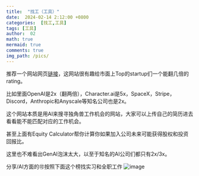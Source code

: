```yaml
---
title:  "找工（工具）"
date:  2024-02-14 2:12:00 +0800
categories:  [找工,工具] 
tags: [工具]     
author:  02                    
math: true
mermaid: true
comments: true
img_path: /pics/
---
```

推荐一个网站网页[链接](https://www.joinprospect.com/?continueFlag=9ed4073da645ed76363a9dbef9444428)，这网站很有趣给市面上Top的startup们一个能翻几倍的rating。

比如里面OpenAI是2x（翻两倍），Character.ai是5x，SpaceX，Stripe，Discord，Anthropic和Anyscale等知名公司也是2x。

这个网站本质是用AI来搜寻独角兽工作机会的网站，大家可以上传自己的简历进去看看能不能匹配对应的工作机会。

甚至上面有Equity Calculator帮你计算你如果加入公司未来可能获得股权和投资回报比。

这里也不难看出GenAI泡沫太大，以至于知名的AI公司们都只有2x/3x。

分享/AI方面的🉑️按照下面这个榜找实习和全职工作
![image](https://github.com/Carolzhangzz/CsBlog/assets/100847020/31381dc0-8e33-4d27-ba28-4ba330b8c3b7)
